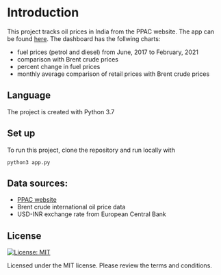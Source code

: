 # Introduction
This project tracks oil prices in India from the PPAC website. The app can be found [here](https://oil-prices-india.herokuapp.com/).
The dashboard has the follwing charts:
- fuel prices (petrol and diesel) from June, 2017 to February, 2021
- comparison with Brent crude prices 
- percent change in fuel prices
- monthly average comparison of retail prices with Brent crude prices

## Language
The project is created with Python 3.7

## Set up

To run this project, clone the repository and run locally with
```
python3 app.py
```

## Data sources:
- [PPAC website](https://www.ppac.gov.in/)
- Brent crude international oil price data
- USD-INR exchange rate from European Central Bank


## License

[![License: MIT](https://img.shields.io/badge/License-MIT-yellow.svg)](https://opensource.org/licenses/MIT)

Licensed under the MIT license. Please review the terms and conditions.
